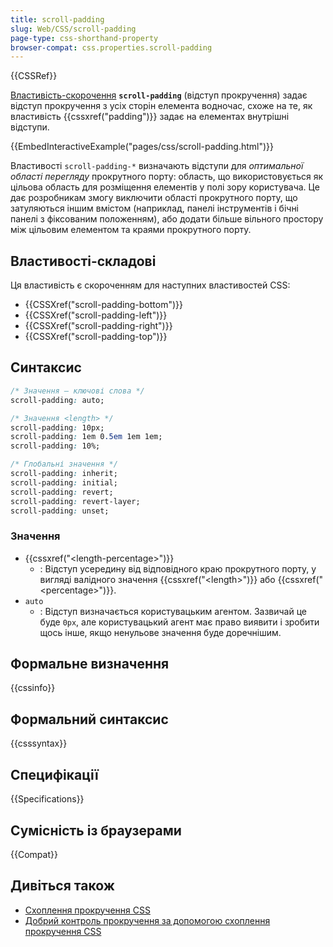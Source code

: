 ```yaml
---
title: scroll-padding
slug: Web/CSS/scroll-padding
page-type: css-shorthand-property
browser-compat: css.properties.scroll-padding
---
```


{{CSSRef}}

[Властивість-скорочення](/uk/docs/Web/CSS/Shorthand_properties) **`scroll-padding`** (відступ прокручення) задає відступ прокручення з усіх сторін елемента водночас, схоже на те, як властивість {{cssxref("padding")}} задає на елементах внутрішні відступи.

{{EmbedInteractiveExample("pages/css/scroll-padding.html")}}

Властивості `scroll-padding-*` визначають відступи для _оптимальної області перегляду_ прокрутного порту: область, що використовується як цільова область для розміщення елементів у полі зору користувача. Це дає розробникам змогу виключити області прокрутного порту, що затуляються іншим вмістом (наприклад, панелі інструментів і бічні панелі з фіксованим положенням), або додати більше вільного простору між цільовим елементом та краями прокрутного порту.

## Властивості-складові

Ця властивість є скороченням для наступних властивостей CSS:

- {{CSSXref("scroll-padding-bottom")}}
- {{CSSXref("scroll-padding-left")}}
- {{CSSXref("scroll-padding-right")}}
- {{CSSXref("scroll-padding-top")}}

## Синтаксис

```css
/* Значення – ключові слова */
scroll-padding: auto;

/* Значення <length> */
scroll-padding: 10px;
scroll-padding: 1em 0.5em 1em 1em;
scroll-padding: 10%;

/* Глобальні значення */
scroll-padding: inherit;
scroll-padding: initial;
scroll-padding: revert;
scroll-padding: revert-layer;
scroll-padding: unset;
```

### Значення

- {{cssxref("&lt;length-percentage&gt;")}}
  - : Відступ усередину від відповідного краю прокрутного порту, у вигляді валідного значення {{cssxref("&lt;length&gt;")}} або {{cssxref("&lt;percentage&gt;")}}.
- `auto`
  - : Відступ визначається користувацьким агентом. Зазвичай це буде `0px`, але користувацький агент має право виявити і зробити щось інше, якщо ненульове значення буде доречнішим.

## Формальне визначення

{{cssinfo}}

## Формальний синтаксис

{{csssyntax}}

## Специфікації

{{Specifications}}

## Сумісність із браузерами

{{Compat}}

## Дивіться також

- [Схоплення прокручення CSS](/uk/docs/Web/CSS/CSS_scroll_snap)
- [Добрий контроль прокручення за допомогою схоплення прокручення CSS](https://web.dev/articles/css-scroll-snap)

